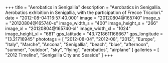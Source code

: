 +++
title = "Aerobatics in Senigallia"
description = "Aerobatics in Senigallia. Aerobatics exhibition in Senigallia, with the participation of Frecce Tricolori."
date = "2012-08-04T16:57:40.000"
image = "20120804@165740"
image_s = "20120804@165740-s"
image_width_s = "400"
image_height_s = "266"
image_xl = "20120804@165740-xl"
image_width_xl = "1024"
image_height_xl = "681"
gps_latitude = "43.7218611166667"
gps_longitude = "13.21716945"
phototags = [ "2012-08-04", "2012-08", "2012", "Europe", "Italy", "Marche", "Ancona", "Senigallia", "beach", "blue", "afternoon", "summer", "outdoor", "sky", "flying", "aerobatics", "airplane" ]
galleries = [ "2012 Timeline", "Senigallia City and Seaside" ]
+++
